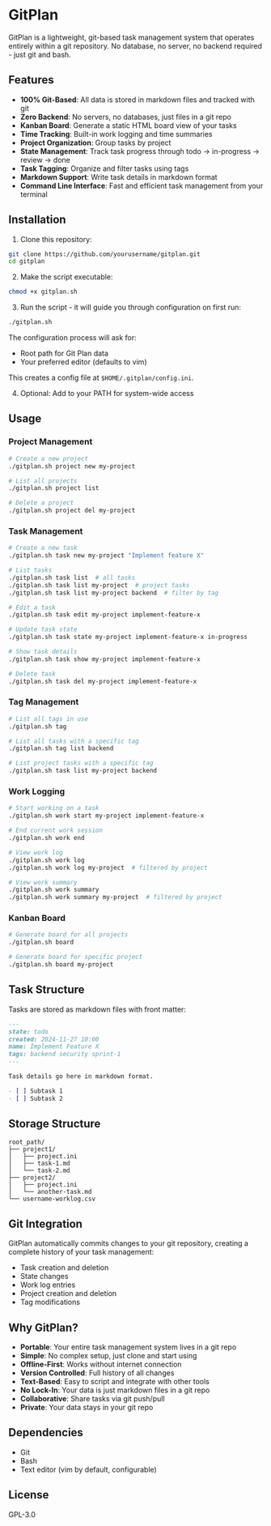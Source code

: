 # GitPlan

GitPlan is a lightweight, git-based task management system that operates entirely within a git repository. No database, no server, no backend required - just git and bash.

## Features

- **100% Git-Based**: All data is stored in markdown files and tracked with git
- **Zero Backend**: No servers, no databases, just files in a git repo
- **Kanban Board**: Generate a static HTML board view of your tasks
- **Time Tracking**: Built-in work logging and time summaries
- **Project Organization**: Group tasks by project
- **State Management**: Track task progress through todo → in-progress → review → done
- **Task Tagging**: Organize and filter tasks using tags
- **Markdown Support**: Write task details in markdown format
- **Command Line Interface**: Fast and efficient task management from your terminal

## Installation

1. Clone this repository:
```bash
git clone https://github.com/yourusername/gitplan.git
cd gitplan
```

2. Make the script executable:
```bash
chmod +x gitplan.sh
```

3. Run the script - it will guide you through configuration on first run:
```bash
./gitplan.sh
```
The configuration process will ask for:
- Root path for Git Plan data
- Your preferred editor (defaults to vim)

This creates a config file at `$HOME/.gitplan/config.ini`.

4. Optional: Add to your PATH for system-wide access

## Usage

### Project Management

```bash
# Create a new project
./gitplan.sh project new my-project

# List all projects
./gitplan.sh project list

# Delete a project
./gitplan.sh project del my-project
```

### Task Management

```bash
# Create a new task
./gitplan.sh task new my-project "Implement feature X"

# List tasks
./gitplan.sh task list  # all tasks
./gitplan.sh task list my-project  # project tasks
./gitplan.sh task list my-project backend  # filter by tag

# Edit a task
./gitplan.sh task edit my-project implement-feature-x

# Update task state
./gitplan.sh task state my-project implement-feature-x in-progress

# Show task details
./gitplan.sh task show my-project implement-feature-x

# Delete task
./gitplan.sh task del my-project implement-feature-x
```

### Tag Management

```bash
# List all tags in use
./gitplan.sh tag

# List all tasks with a specific tag
./gitplan.sh tag list backend

# List project tasks with a specific tag
./gitplan.sh task list my-project backend
```

### Work Logging

```bash
# Start working on a task
./gitplan.sh work start my-project implement-feature-x

# End current work session
./gitplan.sh work end

# View work log
./gitplan.sh work log
./gitplan.sh work log my-project  # filtered by project

# View work summary
./gitplan.sh work summary
./gitplan.sh work summary my-project  # filtered by project
```

### Kanban Board

```bash
# Generate board for all projects
./gitplan.sh board

# Generate board for specific project
./gitplan.sh board my-project
```

## Task Structure

Tasks are stored as markdown files with front matter:

```markdown
---
state: todo
created: 2024-11-27 10:00
name: Implement Feature X
tags: backend security sprint-1
---

Task details go here in markdown format.

- [ ] Subtask 1
- [ ] Subtask 2
```

## Storage Structure

```
root_path/
├── project1/
│   ├── project.ini
│   ├── task-1.md
│   └── task-2.md
├── project2/
│   ├── project.ini
│   └── another-task.md
└── username-worklog.csv
```

## Git Integration

GitPlan automatically commits changes to your git repository, creating a complete history of your task management:

- Task creation and deletion
- State changes
- Work log entries
- Project creation and deletion
- Tag modifications

## Why GitPlan?

- **Portable**: Your entire task management system lives in a git repo
- **Simple**: No complex setup, just clone and start using
- **Offline-First**: Works without internet connection
- **Version Controlled**: Full history of all changes
- **Text-Based**: Easy to script and integrate with other tools
- **No Lock-In**: Your data is just markdown files in a git repo
- **Collaborative**: Share tasks via git push/pull
- **Private**: Your data stays in your git repo

## Dependencies

- Git
- Bash
- Text editor (vim by default, configurable)

## License

GPL-3.0